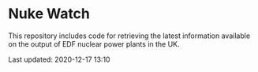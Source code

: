 # Nuke Watch

This repository includes code for retrieving the latest information available on the output of EDF nuclear power plants in the UK.

Last updated: 2020-12-17 13:10